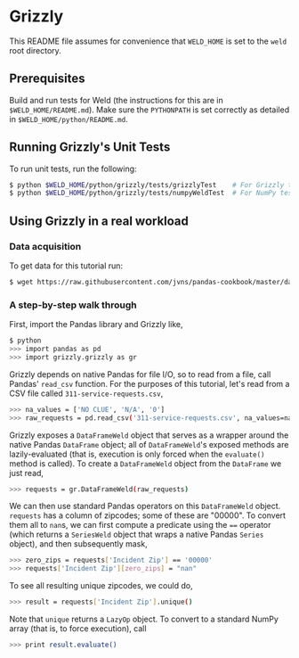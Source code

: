 # Grizzly

This README file assumes for convenience that `WELD_HOME` is set to the `weld` root directory.


## Prerequisites

Build and run tests for Weld (the instructions for this are in `$WELD_HOME/README.md`).  Make sure the `PYTHONPATH` is set correctly as detailed in `$WELD_HOME/python/README.md`.


## Running Grizzly's Unit Tests

To run unit tests, run the following:

```bash
$ python $WELD_HOME/python/grizzly/tests/grizzlyTest    # For Grizzly tests
$ python $WELD_HOME/python/grizzly/tests/numpyWeldTest  # For NumPy tests
```

## Using Grizzly in a real workload

### Data acquisition

To get data for this tutorial run:

```bash
$ wget https://raw.githubusercontent.com/jvns/pandas-cookbook/master/data/311-service-requests.csv
```

### A step-by-step walk through

First, import the Pandas library and Grizzly like,

```bash
$ python
>>> import pandas as pd
>>> import grizzly.grizzly as gr
```

Grizzly depends on native Pandas for file I/O, so to read from a file, call Pandas' `read_csv` function. For the purposes of this tutorial, let's read from a CSV file called `311-service-requests.csv`,

```bash
>>> na_values = ['NO CLUE', 'N/A', '0']
>>> raw_requests = pd.read_csv('311-service-requests.csv', na_values=na_values, dtype={'Incident Zip': str})
```

Grizzly exposes a `DataFrameWeld` object that serves as a wrapper around the native Pandas `DataFrame` object; all of `DataFrameWeld`'s exposed methods are lazily-evaluated (that is, execution is only forced when the `evaluate()` method is called). To create a `DataFrameWeld` object from the `DataFrame` we just read,

```bash
>>> requests = gr.DataFrameWeld(raw_requests)
```

We can then use standard Pandas operators on this `DataFrameWeld` object. `requests` has a column of zipcodes; some of these are "00000". To convert them all to `nan`s, we can first compute a predicate using the `==` operator (which returns a `SeriesWeld` object that wraps a native Pandas `Series` object), and then subsequently mask,

```bash
>>> zero_zips = requests['Incident Zip'] == '00000'
>>> requests['Incident Zip'][zero_zips] = "nan"
```

To see all resulting unique zipcodes, we could do,

```bash
>>> result = requests['Incident Zip'].unique()
```

Note that `unique` returns a `LazyOp` object. To convert to a standard NumPy array (that is, to force execution), call

```bash
>>> print result.evaluate()
```
